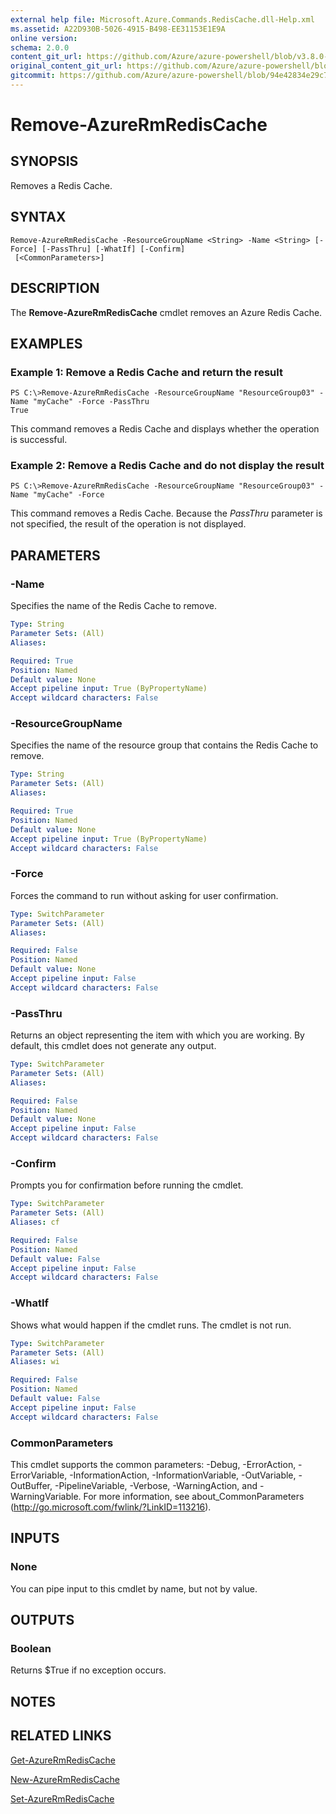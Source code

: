 ```yaml
---
external help file: Microsoft.Azure.Commands.RedisCache.dll-Help.xml
ms.assetid: A22D930B-5026-4915-B498-EE31153E1E9A
online version:
schema: 2.0.0
content_git_url: https://github.com/Azure/azure-powershell/blob/v3.8.0-April2017/src/ResourceManager/RedisCache/Commands.RedisCache/help/Remove-AzureRmRedisCache.md
original_content_git_url: https://github.com/Azure/azure-powershell/blob/v3.8.0-April2017/src/ResourceManager/RedisCache/Commands.RedisCache/help/Remove-AzureRmRedisCache.md
gitcommit: https://github.com/Azure/azure-powershell/blob/94e42834e29c78cafba9e3f1e99e14af92561036
---
```


# Remove-AzureRmRedisCache

## SYNOPSIS
Removes a Redis Cache.

## SYNTAX

```
Remove-AzureRmRedisCache -ResourceGroupName <String> -Name <String> [-Force] [-PassThru] [-WhatIf] [-Confirm]
 [<CommonParameters>]
```

## DESCRIPTION
The **Remove-AzureRmRedisCache** cmdlet removes an Azure Redis Cache.

## EXAMPLES

### Example 1: Remove a Redis Cache and return the result
```
PS C:\>Remove-AzureRmRedisCache -ResourceGroupName "ResourceGroup03" -Name "myCache" -Force -PassThru
True
```

This command removes a Redis Cache and displays whether the operation is successful.

### Example 2: Remove a Redis Cache and do not display the result
```
PS C:\>Remove-AzureRmRedisCache -ResourceGroupName "ResourceGroup03" -Name "myCache" -Force
```

This command removes a Redis Cache.
Because the *PassThru* parameter is not specified, the result of the operation is not displayed.

## PARAMETERS

### -Name
Specifies the name of the Redis Cache to remove.

```yaml
Type: String
Parameter Sets: (All)
Aliases: 

Required: True
Position: Named
Default value: None
Accept pipeline input: True (ByPropertyName)
Accept wildcard characters: False
```

### -ResourceGroupName
Specifies the name of the resource group that contains the Redis Cache to remove.

```yaml
Type: String
Parameter Sets: (All)
Aliases: 

Required: True
Position: Named
Default value: None
Accept pipeline input: True (ByPropertyName)
Accept wildcard characters: False
```

### -Force
Forces the command to run without asking for user confirmation.

```yaml
Type: SwitchParameter
Parameter Sets: (All)
Aliases: 

Required: False
Position: Named
Default value: None
Accept pipeline input: False
Accept wildcard characters: False
```

### -PassThru
Returns an object representing the item with which you are working.
By default, this cmdlet does not generate any output.

```yaml
Type: SwitchParameter
Parameter Sets: (All)
Aliases: 

Required: False
Position: Named
Default value: None
Accept pipeline input: False
Accept wildcard characters: False
```

### -Confirm
Prompts you for confirmation before running the cmdlet.

```yaml
Type: SwitchParameter
Parameter Sets: (All)
Aliases: cf

Required: False
Position: Named
Default value: False
Accept pipeline input: False
Accept wildcard characters: False
```

### -WhatIf
Shows what would happen if the cmdlet runs.
The cmdlet is not run.

```yaml
Type: SwitchParameter
Parameter Sets: (All)
Aliases: wi

Required: False
Position: Named
Default value: False
Accept pipeline input: False
Accept wildcard characters: False
```

### CommonParameters
This cmdlet supports the common parameters: -Debug, -ErrorAction, -ErrorVariable, -InformationAction, -InformationVariable, -OutVariable, -OutBuffer, -PipelineVariable, -Verbose, -WarningAction, and -WarningVariable. For more information, see about_CommonParameters (http://go.microsoft.com/fwlink/?LinkID=113216).

## INPUTS

### None
You can pipe input to this cmdlet by name, but not by value.

## OUTPUTS

### Boolean
Returns $True if no exception occurs.

## NOTES

## RELATED LINKS

[Get-AzureRmRedisCache](./Get-AzureRmRedisCache.md)

[New-AzureRmRedisCache](./New-AzureRmRedisCache.md)

[Set-AzureRmRedisCache](./Set-AzureRmRedisCache.md)


